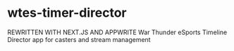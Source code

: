 # wtes-timer-director
REWRITTEN WITH NEXT.JS AND APPWRITE
War Thunder eSports Timeline Director app for casters and stream management
